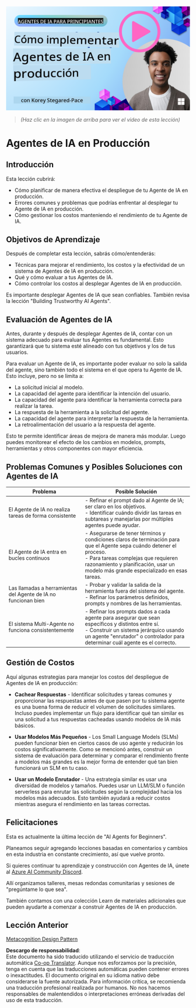 <!--
CO_OP_TRANSLATOR_METADATA:
{
  "original_hash": "1ad5de6a6388d02c145a92dd04358bab",
  "translation_date": "2025-05-20T09:04:53+00:00",
  "source_file": "10-ai-agents-production/README.md",
  "language_code": "es"
}
-->
[![AI Agents In Production](../../../translated_images/lesson-10-thumbnail.0b68f4240618b3d5b26693b78cf2cf0a8b36131b50bb08daf91d548cecc87424.es.png)](https://youtu.be/l4TP6IyJxmQ?si=IvCW3cbw0NJ2mUMV)

> _(Haz clic en la imagen de arriba para ver el video de esta lección)_
# Agentes de IA en Producción

## Introducción

Esta lección cubrirá:

- Cómo planificar de manera efectiva el despliegue de tu Agente de IA en producción.
- Errores comunes y problemas que podrías enfrentar al desplegar tu Agente de IA en producción.
- Cómo gestionar los costos manteniendo el rendimiento de tu Agente de IA.

## Objetivos de Aprendizaje

Después de completar esta lección, sabrás cómo/entenderás:

- Técnicas para mejorar el rendimiento, los costos y la efectividad de un sistema de Agentes de IA en producción.
- Qué y cómo evaluar a tus Agentes de IA.
- Cómo controlar los costos al desplegar Agentes de IA en producción.

Es importante desplegar Agentes de IA que sean confiables. También revisa la lección "Building Trustworthy AI Agents".

## Evaluación de Agentes de IA

Antes, durante y después de desplegar Agentes de IA, contar con un sistema adecuado para evaluar tus Agentes es fundamental. Esto garantizará que tu sistema esté alineado con tus objetivos y los de tus usuarios.

Para evaluar un Agente de IA, es importante poder evaluar no solo la salida del agente, sino también todo el sistema en el que opera tu Agente de IA. Esto incluye, pero no se limita a:

- La solicitud inicial al modelo.
- La capacidad del agente para identificar la intención del usuario.
- La capacidad del agente para identificar la herramienta correcta para realizar la tarea.
- La respuesta de la herramienta a la solicitud del agente.
- La capacidad del agente para interpretar la respuesta de la herramienta.
- La retroalimentación del usuario a la respuesta del agente.

Esto te permite identificar áreas de mejora de manera más modular. Luego puedes monitorear el efecto de los cambios en modelos, prompts, herramientas y otros componentes con mayor eficiencia.

## Problemas Comunes y Posibles Soluciones con Agentes de IA

| **Problema**                                   | **Posible Solución**                                                                                                                                                                                                     |
| ---------------------------------------------- | ------------------------------------------------------------------------------------------------------------------------------------------------------------------------------------------------------------------------ |
| El Agente de IA no realiza tareas de forma consistente | - Refinar el prompt dado al Agente de IA; ser claro en los objetivos.<br>- Identificar cuándo dividir las tareas en subtareas y manejarlas por múltiples agentes puede ayudar.                                           |
| El Agente de IA entra en bucles continuos      | - Asegurarse de tener términos y condiciones claros de terminación para que el Agente sepa cuándo detener el proceso.<br>- Para tareas complejas que requieren razonamiento y planificación, usar un modelo más grande especializado en esas tareas. |
| Las llamadas a herramientas del Agente de IA no funcionan bien | - Probar y validar la salida de la herramienta fuera del sistema del agente.<br>- Refinar los parámetros definidos, prompts y nombres de las herramientas.                                                               |
| El sistema Multi-Agente no funciona consistentemente | - Refinar los prompts dados a cada agente para asegurar que sean específicos y distintos entre sí.<br>- Construir un sistema jerárquico usando un agente "enrutador" o controlador para determinar cuál agente es el correcto. |

## Gestión de Costos

Aquí algunas estrategias para manejar los costos del despliegue de Agentes de IA en producción:

- **Cachear Respuestas** - Identificar solicitudes y tareas comunes y proporcionar las respuestas antes de que pasen por tu sistema agente es una buena forma de reducir el volumen de solicitudes similares. Incluso puedes implementar un flujo para identificar qué tan similar es una solicitud a tus respuestas cacheadas usando modelos de IA más básicos.

- **Usar Modelos Más Pequeños** - Los Small Language Models (SLMs) pueden funcionar bien en ciertos casos de uso agente y reducirán los costos significativamente. Como se mencionó antes, construir un sistema de evaluación para determinar y comparar el rendimiento frente a modelos más grandes es la mejor forma de entender qué tan bien funcionará un SLM en tu caso.

- **Usar un Modelo Enrutador** - Una estrategia similar es usar una diversidad de modelos y tamaños. Puedes usar un LLM/SLM o función serverless para enrutar las solicitudes según la complejidad hacia los modelos más adecuados. Esto también ayudará a reducir costos mientras asegura el rendimiento en las tareas correctas.

## Felicitaciones

Esta es actualmente la última lección de "AI Agents for Beginners".

Planeamos seguir agregando lecciones basadas en comentarios y cambios en esta industria en constante crecimiento, así que vuelve pronto.

Si quieres continuar tu aprendizaje y construcción con Agentes de IA, únete al <a href="https://discord.gg/kzRShWzttr" target="_blank">Azure AI Community Discord</a>.

Allí organizamos talleres, mesas redondas comunitarias y sesiones de "pregúntame lo que sea".

También contamos con una colección Learn de materiales adicionales que pueden ayudarte a comenzar a construir Agentes de IA en producción.

## Lección Anterior

[Metacognition Design Pattern](../09-metacognition/README.md)

**Descargo de responsabilidad**:  
Este documento ha sido traducido utilizando el servicio de traducción automática [Co-op Translator](https://github.com/Azure/co-op-translator). Aunque nos esforzamos por la precisión, tenga en cuenta que las traducciones automáticas pueden contener errores o inexactitudes. El documento original en su idioma nativo debe considerarse la fuente autorizada. Para información crítica, se recomienda una traducción profesional realizada por humanos. No nos hacemos responsables de malentendidos o interpretaciones erróneas derivadas del uso de esta traducción.